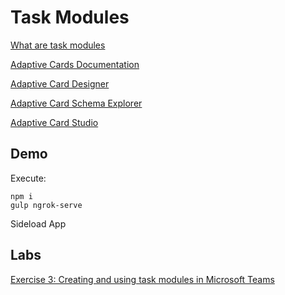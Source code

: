 # Task Modules

[What are task modules](https://docs.microsoft.com/en-us/microsoftteams/platform/task-modules-and-cards/what-are-task-modules)

[Adaptive Cards Documentation](https://docs.microsoft.com/en-us/adaptive-cards/)

[Adaptive Card Designer](https://adaptivecards.io/designer/)

[Adaptive Card Schema Explorer](https://adaptivecards.io/explorer/)

[Adaptive Card Studio](https://marketplace.visualstudio.com/items?itemName=madewithcardsio.adaptivecardsstudiobeta)

## Demo

Execute:

```
npm i
gulp ngrok-serve
```

Sideload App

## Labs

[Exercise 3: Creating and using task modules in Microsoft Teams](../../../Labs/)
